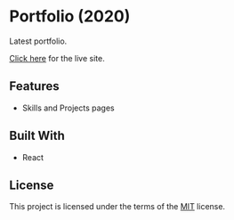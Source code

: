 # Portfolio (2020)

Latest portfolio.

[Click here](https://alex0n0.github.io/portfolio/) for the live site.

## Features

- Skills and Projects pages

## Built With

- React

## License

This project is licensed under the terms of the [MIT](https://alex0n0.github.io/portfolio/blob/master/LICENSE) license.

